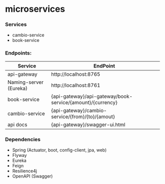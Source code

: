 # microservices

### Services
* cambio-service
* book-service

### Endpoints:
| Service                | EndPoint                                                   |
|------------------------|------------------------------------------------------------|
| api-gateway            | http://localhost:8765                                      |
| Naming-server (Eureka) | http://localhost:8761                                      |
| book-service           | {api-gateway}/api-gateway/book-service/{amount}/{currency} |
| cambio-service         | {api-gateway}/cambio-service/{from}/{to}/{amout}           |
| api docs               | {api-gateway}/swagger-ui.html                              |

### Dependencies
* Spring (Actuator, boot, config-client, jpa, web)
* Flyway
* Eureka
* Feign
* Resilience4j
* OpenAPI (Swagger)